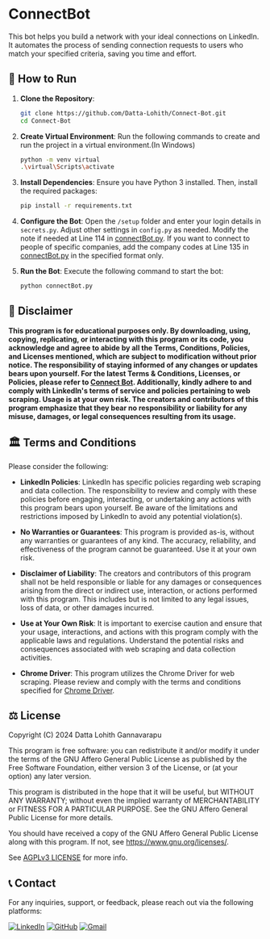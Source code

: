 # ConnectBot 
This bot helps you build a network with your ideal connections on LinkedIn. It automates the process of sending connection requests to users who match your specified criteria, saving you time and effort.

## 🚀 How to Run

1. **Clone the Repository**:
    ```bash
    git clone https://github.com/Datta-Lohith/Connect-Bot.git
    cd Connect-Bot
    ```

2. **Create Virtual Environment**:
  Run the following commands to create and run the project in a virtual environment.(In Windows)
    ```bash
    python -m venv virtual
    .\virtual\Scripts\activate 
    ```

3. **Install Dependencies**:
  Ensure you have Python 3 installed. Then, install the required packages:
    ```bash
    pip install -r requirements.txt
    ```

3. **Configure the Bot**:
  Open the `/setup` folder and enter your login details in `secrets.py`. Adjust other settings in `config.py` as needed. Modify the note if needed at Line 114 in [connectBot.py](/connectBot.py). If you want to connect to people of specific companies, add the company codes at Line 135 in [connectBot.py](/connectBot.py) in the specified format only.


4. **Run the Bot**:
  Execute the following command to start the bot:
    ```bash
    python connectBot.py
    ```

## 📜 Disclaimer

**This program is for educational purposes only. By downloading, using, copying, replicating, or interacting with this program or its code, you acknowledge and agree to abide by all the Terms, Conditions, Policies, and Licenses mentioned, which are subject to modification without prior notice. The responsibility of staying informed of any changes or updates bears upon yourself. For the latest Terms & Conditions, Licenses, or Policies, please refer to [Connect Bot](https://github.com/Datta-Lohith/Connect-Bot). Additionally, kindly adhere to and comply with LinkedIn's terms of service and policies pertaining to web scraping. Usage is at your own risk. The creators and contributors of this program emphasize that they bear no responsibility or liability for any misuse, damages, or legal consequences resulting from its usage.**


## 🏛️ Terms and Conditions

Please consider the following:

- **LinkedIn Policies**: LinkedIn has specific policies regarding web scraping and data collection. The responsibility to review and comply with these policies before engaging, interacting, or undertaking any actions with this program bears upon yourself. Be aware of the limitations and restrictions imposed by LinkedIn to avoid any potential violation(s).

- **No Warranties or Guarantees**: This program is provided as-is, without any warranties or guarantees of any kind. The accuracy, reliability, and effectiveness of the program cannot be guaranteed. Use it at your own risk.

- **Disclaimer of Liability**: The creators and contributors of this program shall not be held responsible or liable for any damages or consequences arising from the direct or indirect use, interaction, or actions performed with this program. This includes but is not limited to any legal issues, loss of data, or other damages incurred.

- **Use at Your Own Risk**: It is important to exercise caution and ensure that your usage, interactions, and actions with this program comply with the applicable laws and regulations. Understand the potential risks and consequences associated with web scraping and data collection activities.

- **Chrome Driver**: This program utilizes the Chrome Driver for web scraping. Please review and comply with the terms and conditions specified for [Chrome Driver](https://chromedriver.chromium.org/home).


## ⚖️ License

Copyright (C) 2024 Datta Lohith Gannavarapu 

This program is free software: you can redistribute it and/or modify it under the terms of the GNU Affero General Public License as published by the Free Software Foundation, either version 3 of the License, or (at your option) any later version.

This program is distributed in the hope that it will be useful, but WITHOUT ANY WARRANTY; without even the implied warranty of MERCHANTABILITY or FITNESS FOR A PARTICULAR PURPOSE. See the GNU Affero General Public License for more details.

You should have received a copy of the GNU Affero General Public License along with this program. If not, see <https://www.gnu.org/licenses/>.

See [AGPLv3 LICENSE](LICENSE) for more info.


## 📞 Contact

For any inquiries, support, or feedback, please reach out via the following platforms:

[![LinkedIn](https://img.shields.io/badge/LinkedIn-0A66C2?style=for-the-badge&logo=linkedin&logoColor=white)](https://www.linkedin.com/in/datta-lohith)
[![GitHub](https://img.shields.io/badge/GitHub-181717?style=for-the-badge&logo=github&logoColor=white)](https://github.com/Datta-Lohith)
[![Gmail](https://img.shields.io/badge/Gmail-D14836?style=for-the-badge&logo=gmail&logoColor=white)](mailto:gdattalohith@gmail.com)
